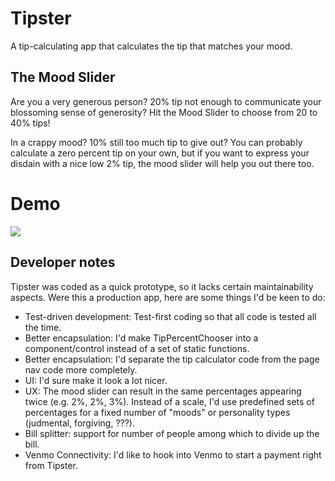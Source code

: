 # Tipster

A tip-calculating app that calculates the tip that matches your mood.

## The Mood Slider
Are you a very generous person? 20% tip not enough to communicate your blossoming sense of generosity?
Hit the Mood Slider to choose from 20 to 40% tips!

In a crappy mood? 10% still too much tip to give out? You can probably calculate a zero percent tip on your own, but if you want to express your disdain with a nice low 2% tip, the mood slider will help you out there too. 

# Demo
![](http://i.imgur.com/WQ41uCG.gif)

## Developer notes
Tipster was coded as a quick prototype, so it lacks certain maintainability aspects. Were this a production app, here are some things I'd be keen to do:


* Test-driven development: Test-first coding so that all code is tested all the time. 
* Better encapsulation: I'd make TipPercentChooser into a component/control instead of a set of static functions.
* Better encapsulation: I'd separate the tip calculator code from the page nav code more completely.
* UI: I'd sure make it look a lot nicer.
* UX: The mood slider can result in the same percentages appearing twice (e.g. 2%, 2%, 3%). Instead of a scale, I'd use predefined sets of percentages for a fixed number of "moods" or personality types (judmental, forgiving, ???).
* Bill splitter: support for number of people among which to divide up the bill.
* Venmo Connectivity: I'd like to hook into Venmo to start a payment right from Tipster.
